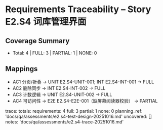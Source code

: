 # Requirements Traceability – Story E2.S4 词库管理界面

## Coverage Summary
- Total: 4 | FULL: 3 | PARTIAL: 1 | NONE: 0

## Mappings
- AC1 分页/折叠 → UNIT E2.S4-UNIT-001; INT E2.S4-INT-001 → FULL
- AC2 删除同步 → INT E2.S4-INT-002 → FULL
- AC3 计数逻辑 → UNIT E2.S4-UNIT-002 → FULL
- AC4 可访问性 → E2E E2.S4-E2E-001（缺屏幕阅读器校验） → PARTIAL

trace:
  totals:
    requirements: 4
    full: 3
    partial: 1
    none: 0
  planning_ref: 'docs/qa/assessments/e2.s4-test-design-20251016.md'
  uncovered: []
  notes: 'docs/qa/assessments/e2.s4-trace-20251016.md'
